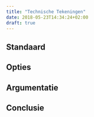 ```yaml
---
title: "Technische Tekeningen"
date: 2018-05-23T14:34:24+02:00
draft: true
---
```


## Standaard

## Opties

## Argumentatie

## Conclusie
